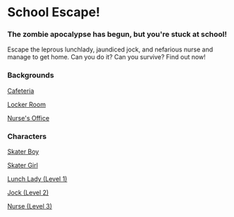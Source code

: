 # School Escape!

### The zombie apocalypse has begun, but you're stuck at school!
Escape the leprous lunchlady, jaundiced jock, and nefarious nurse and manage to get home.
Can you do it? Can you survive? Find out now!

### Backgrounds

[Cafeteria](https://in.pinterest.com/pin/665477282427998767/)

[Locker Room](https://in.pinterest.com/pin/769623023810321487/)

[Nurse's Office](https://in.pinterest.com/pin/560557484874830487/)

### Characters

[Skater Boy](https://assetstore.unity.com/packages/2d/characters/skater-boy-character-137207)

[Skater Girl](https://assetstore.unity.com/packages/2d/characters/skater-girl-2d-character-sprites-spine-163121)

[Lunch Lady (Level 1)](https://assetstore.unity.com/packages/2d/characters/female-zombie-01-character-sprites-spine-192033)

[Jock (Level 2)](https://assetstore.unity.com/packages/2d/characters/male-zombie-02-character-sprites-spine-177531)

[Nurse (Level 3)](https://assetstore.unity.com/packages/2d/characters/female-zombie-02-character-sprites-spine-192039)
